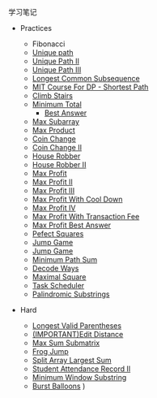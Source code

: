 学习笔记
+ Practices
    + Fibonacci
    + [Unique path](https://leetcode-cn.com/problems/unique-paths/)
    + [Unique Path II](https://leetcode-cn.com/problems/unique-paths-ii/)
    + [Unique Path III](https://leetcode-cn.com/problems/unique-paths-iii/)
    + [Longest Common Subsequence](https://leetcode-cn.com/problems/longest-common-subsequence/)
    + [MIT Course For DP - Shortest Path](https://www.bilibili.com/video/av53233912?from=search&seid=2847395688604491997)
    + [Climb Stairs](https://leetcode-cn.com/problems/climbing-stairs/description/)
    + [Minimum Total](https://leetcode-cn.com/problems/climbing-stairs/description/)
        + [Best Answer](https://leetcode.com/problems/triangle/discuss/38735/Python-easy-to-understand-solutions-(top-down-bottom-up))
    + [Max Subarray](https://leetcode-cn.com/problems/maximum-subarray/)
    + [Max Product](https://leetcode-cn.com/problems/maximum-product-subarray/description/)
    + [Coin Change](https://leetcode-cn.com/problems/coin-change/description/)
    + [Coin Change II](https://leetcode-cn.com/problems/coin-change-2/)
    + [House Robber](https://leetcode-cn.com/problems/house-robber/)
    + [House Robber II](https://leetcode-cn.com/problems/house-robber-ii/description/)
    + [Max Profit](https://leetcode-cn.com/problems/best-time-to-buy-and-sell-stock/#/description)
    + [Max Profit II](https://leetcode-cn.com/problems/best-time-to-buy-and-sell-stock-ii/)
    + [Max Profit III](https://leetcode-cn.com/problems/best-time-to-buy-and-sell-stock-iii/)
    + [Max Profit With Cool Down](https://leetcode-cn.com/problems/best-time-to-buy-and-sell-stock-with-cooldown/)
    + [Max Profit IV](https://leetcode-cn.com/problems/best-time-to-buy-and-sell-stock-iv/)
    + [Max Profit With Transaction Fee](https://leetcode-cn.com/problems/best-time-to-buy-and-sell-stock-with-transaction-fee/)
    + [Max Profit Best Answer](https://leetcode-cn.com/problems/best-time-to-buy-and-sell-stock/solution/yi-ge-fang-fa-tuan-mie-6-dao-gu-piao-wen-ti-by-l-3/)
    + [Pefect Squares](https://leetcode-cn.com/problems/perfect-squares/)
    + [Jump Game](https://leetcode-cn.com/problems/jump-game/)
    + [Jump Game](https://leetcode-cn.com/problems/jump-game-ii/)
    + [Minimum Path Sum](https://leetcode-cn.com/problems/minimum-path-sum/)
    + [Decode Ways](https://leetcode-cn.com/problems/decode-ways/)
    + [Maximal Square](https://leetcode-cn.com/problems/maximal-square/)
    + [Task Scheduler](https://leetcode-cn.com/problems/task-scheduler/)
    + [Palindromic Substrings](https://leetcode-cn.com/problems/palindromic-substrings/)

+ Hard
    + [Longest Valid Parentheses](https://leetcode-cn.com/problems/longest-valid-parentheses/)
    + [(IMPORTANT)Edit Distance](https://leetcode-cn.com/problems/edit-distance/)
    + [Max Sum Submatrix](https://leetcode-cn.com/problems/max-sum-of-rectangle-no-larger-than-k/)
    + [Frog Jump](https://leetcode-cn.com/problems/frog-jump/)
    + [Split Array Largest Sum](https://leetcode-cn.com/problems/split-array-largest-sum/)
    + [Student Attendance Record II](https://leetcode-cn.com/problems/student-attendance-record-ii/)
    + [Minimum Window Substring](https://leetcode-cn.com/problems/minimum-window-substring/)
    + [Burst Balloons](https://leetcode-cn.com/problems/burst-balloons/)
)